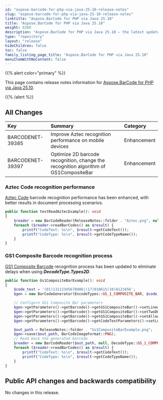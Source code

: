 ```yaml
---
id: "aspose-barcode-for-php-via-java-25-10-release-notes"
slug: "aspose-barcode-for-php-via-java-25-10-release-notes"
linktitle: "Aspose.BarCode for PHP via Java 25.10"
title: "Aspose.BarCode for PHP via Java 25.10"
weight: 8200
description: "Aspose.BarCode for PHP via Java 25.10 – the latest updates and fixes."
type: "repository"
layout: "release"
hideChildren: false
toc: false
family_listing_page_title: "Aspose.BarCode for PHP via Java 25.10"
menuItemWithNoContent: false
---
```


{{% alert color="primary" %}}

This page contains release notes information for [Aspose.BarCode for PHP via Java 25.10](https://releases.aspose.com/barcode/php/new-releases/aspose.barcode-for-php-via-java-25.10/).

{{% /alert %}}
## **All Changes**

| **Key**          | **Summary**                                                                     | **Category**  |
|:-----------------|:--------------------------------------------------------------------------------|:--------------|
|BARCODENET-39385|Improve Aztec recognition performance on mobile devices|Enhancement|
|BARCODENET-39397|Optimize 2D barcode recognition, change the recognition algorithm of GS1CompositeBar|Enhancement|

### Aztec Code recognition performance
[Aztec Code](https://en.wikipedia.org/wiki/Aztec_Code) barcode recognition performance has been enhanced, with better results in document processing scenarios.

```php
public function testReadAztecExample(): void
{
    $reader = new BarCodeReader(ReleaseNotes::folder . "Aztec.png", null, DecodeType::AZTEC);
    foreach ($reader->readBarCodes() as $result) {
        printf("CodeText: %s\n", $result->getCodeText());
        printf("CodeType: %s\n", $result->getCodeTypeName());
    }
}

```

### GS1 Composite Barcode recognition process
[GS1 Composite Barcode](https://docs.aspose.com/barcode/net/gs1-composite-barcodes/) recognition process has been updated to eliminate delays when using ***DecodeType.Types2D***.

```php
public function Gs1CompositeBarExample(): void
{
    $code_text = '(01)13112345678906|(17)010615(10)A123456';
    $gen = new BarCodeGenerator(EncodeTypes::GS_1_COMPOSITE_BAR, $code_text);

    // Configure GS1 Composite Bar parameters
    $gen->getParameters()->getBarcode()->getGS1CompositeBar()->setLinearComponentType(EncodeTypes::GS_1_CODE_128);
    $gen->getParameters()->getBarcode()->getGS1CompositeBar()->setTwoDComponentType(TwoDComponentType::CC_C);
    $gen->getParameters()->getBarcode()->getGS1CompositeBar()->setAllowOnlyGS1Encoding(true);
    $gen->getParameters()->getBarcode()->getCodeTextParameters()->setLocation(CodeLocation::NONE);

    $out_path = ReleaseNotes::folder . "Gs1CompositeBarExample.png";
    $gen->save($out_path, BarCodeImageFormat::PNG);
    // Read back the generated barcode
    $reader = new BarCodeReader($out_path, null, DecodeType::GS_1_COMPOSITE_BAR);
    foreach ($reader->readBarCodes() as $result) {
        printf("CodeText: %s\n", $result->getCodeText());
        printf("CodeType: %s\n", $result->getCodeTypeName());
    }
}
```

## Public API changes and backwards compatibility

No changes in this release.